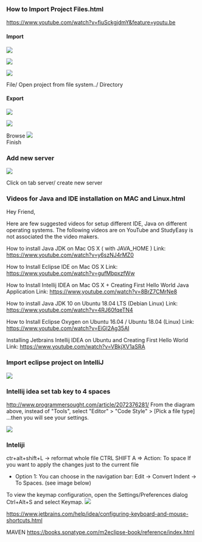 ### How to Import Project Files.html

https://www.youtube.com/watch?v=fiuSckgjdmY&feature=youtu.be

#### Import

![](../../root/img/2019-12-08-08-21-03.png)

![](../../root/img/2019-12-08-08-21-54.png)

![](....//root/img/2019-12-08-08-22-36.png)

File/ Open project from file system../ Directory

#### Export

![](../../root/img/2019-12-08-08-24-39.png)

![](../../root/img/2019-12-08-08-25-14.png)

Browse
![](../../root/img/2019-12-08-08-25-34.png)  
Finish

### Add new server

![](../../root/img/2019-12-08-08-18-30.png)

Click on tab server/ create new server

### Videos for Java and IDE installation on MAC and Linux.html

Hey Friend,

Here are few suggested videos for setup different IDE, Java on different operating systems. The following videos are on YouTube and StudyEasy is not associated the the video makers.

How to install Java JDK on Mac OS X ( with JAVA_HOME )
Link: https://www.youtube.com/watch?v=y6szNJ4rMZ0

How to Install Eclipse IDE on Mac OS X
Link: https://www.youtube.com/watch?v=gufMbpxzfWw

How to Install Intellij IDEA on Mac OS X + Creating First Hello World Java Application
Link: https://www.youtube.com/watch?v=8BrZ7CMrNe8

How to install Java JDK 10 on Ubuntu 18.04 LTS (Debian Linux)
Link: https://www.youtube.com/watch?v=4RJ60fqeTN4

How to Install Eclipse Oxygen on Ubuntu 16.04 / Ubuntu 18.04 (Linux)
Link: https://www.youtube.com/watch?v=EiGl2Ag35AI

Installing Jetbrains Intellij IDEA on Ubuntu and Creating First Hello World
Link: https://www.youtube.com/watch?v=VBkjXV1aSRA

### Import eclipse project on IntelliJ

![](../../root/img/2019-12-08-15-36-53.png)

### Intellij idea set tab key to 4 spaces

http://www.programmersought.com/article/2072376281/
From the diagram above, instead of "Tools", select "Editor" > "Code Style" > [Pick a file type] ...then you will see your settings.

![](../../root/img/2019-12-08-15-44-49.png)

### Inteliji

ctr+alt+shift+L -> reformat whole file
CTRL SHIFT A => Action: To space
If you want to apply the changes just to the current file

- Option 1: You can choose in the navigation bar: Edit -> Convert Indent -> To Spaces. (see image below)

To view the keymap configuration, open the Settings/Preferences dialog Ctrl+Alt+S and select Keymap.
![](../../root/img/2019-12-08-22-06-35.png)

https://www.jetbrains.com/help/idea/configuring-keyboard-and-mouse-shortcuts.html

MAVEN
https://books.sonatype.com/m2eclipse-book/reference/index.html
